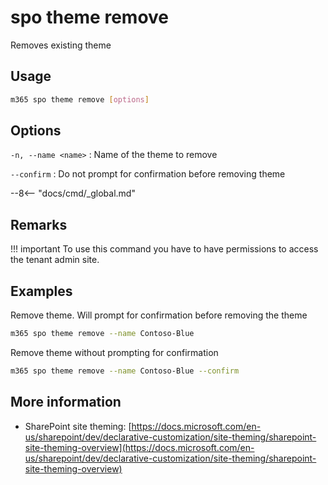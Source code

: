 # spo theme remove

Removes existing theme

## Usage

```sh
m365 spo theme remove [options]
```

## Options

`-n, --name <name>`
: Name of the theme to remove

`--confirm`
: Do not prompt for confirmation before removing theme

--8<-- "docs/cmd/_global.md"

## Remarks

!!! important
    To use this command you have to have permissions to access the tenant admin site.

## Examples

Remove theme. Will prompt for confirmation before removing the theme

```sh
m365 spo theme remove --name Contoso-Blue
```

Remove theme without prompting for confirmation

```sh
m365 spo theme remove --name Contoso-Blue --confirm
```

## More information

- SharePoint site theming: [https://docs.microsoft.com/en-us/sharepoint/dev/declarative-customization/site-theming/sharepoint-site-theming-overview](https://docs.microsoft.com/en-us/sharepoint/dev/declarative-customization/site-theming/sharepoint-site-theming-overview)
